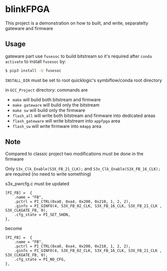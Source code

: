 # blinkFPGA

This project is a demonstration on how to built, and write, separatelty gateware and
firmware

## Usage

gateware part use `fusesoc` to build bitstream so it's required after `conda
activate` to install `fusesoc` by:

```bash
$ pip3 install -U fusesoc
```

`INSTALL_DIR` must be set to root quicklogic's symbiflow/conda root directory 

in `GCC_Project` directory: commands are
- `make` will build both bitstream and firmware
- `make gateware` will build only the bitstream
- `make sw` will build only the firmware
- `flash_all` will write both bitstream and firmware into dedicated areas
- `flash_gateware` will write bitstream into `appfpga` area
- `flash_sw` will write firmware into `m4app` area


## Note

Compared to classic project two modifications must be done in the firmware

Only `S3x_Clk_Enable(S3X_FB_21_CLK);` and `S3x_Clk_Enable(S3X_FB_16_CLK);` are
required (no need to write something)

s3x_pwrcfg.c must be updated

```
[PI_FB] =  {
    .name = "FB",
    .pctrl = PI_CTRL(0xa0, 0xa4, 0x200, 0x210, 1, 2, 2),
    .ginfo = PI_GINFO(4, S3X_FB_02_CLK, S3X_FB_16_CLK, S3X_FB_21_CLK , S3X_CLKGATE_FB, 0),
    .cfg_state = PI_SET_SHDN,
},

```

become

```
[PI_FB] =  {
    .name = "FB",
    .pctrl = PI_CTRL(0xa0, 0xa4, 0x200, 0x210, 1, 2, 2),
    .ginfo = PI_GINFO(4, S3X_FB_02_CLK, S3X_FB_16_CLK, S3X_FB_21_CLK , S3X_CLKGATE_FB, 0),
    .cfg_state = PI_NO_CFG,
},
```
